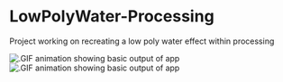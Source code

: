 # LowPolyWater-Processing
Project working on recreating a low poly water effect within processing

![.GIF animation showing basic output of app](https://github.com/jconnolly-bond/LowPolyWater-Processing/blob/master/water_2.gif)
![.GIF animation showing basic output of app](https://github.com/jconnolly-bond/LowPolyWater-Processing/blob/master/water_1.gif)
